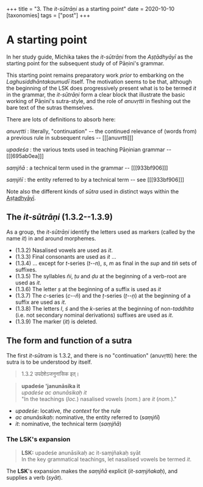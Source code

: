 +++
title = "3. The *it-sūtrāṇi* as a starting point"
date = 2020-10-10
[taxonomies]
tags = ["post"]
+++

# A starting point

In her study guide, Michika takes the *it-sūtrāṇi* from the *Aṣṭādhyāyī* as the
starting point for the subsequent study of of Pāṇini's grammar.

This starting point remains preparatory work *prior* to embarking on the
*Laghusiddhāntakaumudī* itself. The motivation seems to be that, although the
beginning of the LSK does progressively present what is to be termed *it* in the
grammar, the *it-sūtrāṇi* form a clear block that illustrate the basic working
of Pāṇini's sutra-style, and the role of *anuvṛtti* in fleshing out the bare
text of the sutras themselves.

There are lots of definitions to absorb here:

*anuvṛtti*
: literally, "continuation" -- the continued relevance of (words from) a previous rule in subsequent rules -- [[[anuvrtti]]]

*upadeśa*
: the various texts used in teaching Pāṇinian grammar -- [[[695ab0ea]]]

*saṃjñā*
: a technical term used in the grammar -- [[[933bf906]]]

*saṃjñī*
: the entity referred to by a technical term -- see [[[933bf906]]]

Note also the different kinds of *sūtra* used in distinct ways within the [Aṣṭadhyāyī](@/posts/astadhyayi.md).

## The *it-sūtrāṇi* (1.3.2--1.3.9)

As a group, the *it-sūtrāṇi* identify the letters used as markers (called by the name *it*) in and around morphemes.

- (1.3.2) Nasalised vowels are used as *it*.
- (1.3.3) Final consonants are used as *it* ...
- (1.3.4) ... except for *t*-series (*t--n*), *s*, *m* as final in the *sup* and *tiṅ* sets of suffixes.
- (1.3.5) The syllables *ñi*, *ṭu* and *ḍu* at the beginning of a verb-root are used as *it*.
- (1.3.6) The letter *ṣ* at the beginning of a suffix is used as *it*
- (1.3.7) The *c*-series (*c--ñ*) and the *ṭ*-series (*ṭ--ṇ*) at the beginning of a suffix are used as *it*.
- (1.3.8) The letters *l*, *ś* and the *k*-series at the beginning of non-*taddhita* (i.e. not secondary nominal derivations) suffixes are used as *it*.
- (1.3.9) The marker (*it*) is deleted.

## The form and function of a sutra

The first *it-sūtram* is 1.3.2, and there is no "continuation" (anuvṛtti) here: the sutra is to be understood by itself.

> <span class="devanagari"> 1.3.2 उपदेशेऽजनुनासिक इत्।

> **upadeśe 'janunāsika it** \
> *upadeśe ac anunāsikaḥ it* \
> "In the teachings (*loc.*) nasalised vowels (*nom.*) are *it* (*nom.*)."

- *upadeśe*: locative, *the context* for the rule
- *ac anunāsikaḥ*: nominative, the entity referred to (*saṃjñī*)
- *it*: nominative, the technical term (*saṃjñā*)

### The **LSK**'s expansion

> **LSK:** upadeśe anunāsikaḥ ac it-saṃjñakaḥ syāt \
> In the key grammatical teachings, let nasalised vowels be termed *it*.

The **LSK**'s expansion makes the *saṃjñā* explicit (*it-saṃjñakaḥ*), and supplies a verb (*syāt*).

